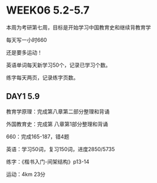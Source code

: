 # WEEK06 5.2-5.7

本周为考研第七周，目标是开始学习中国教育史和继续背教育学

每天写一小时660

还是要多运动！

英语单词每天新学习50个，记录已学习个数。

练字每天两页，记录练字页数。

## DAY1 5.9

教育学原理：完成第八章第二部分整理和背诵

外国教育史：完成第 八章第1部分整理和背诵

660：完成165-187，错4题

英语：学习50词，复习150词，进度2850/5735

练字：《楷书入门-间架结构》p13-14

运动：4km 23分